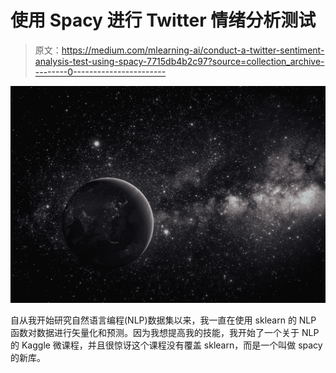 # 使用 Spacy 进行 Twitter 情绪分析测试

> 原文：<https://medium.com/mlearning-ai/conduct-a-twitter-sentiment-analysis-test-using-spacy-7715db4b2c97?source=collection_archive---------0----------------------->

![](img/cb783057620e758a75a808599eb868fc.png)

自从我开始研究自然语言编程(NLP)数据集以来，我一直在使用 sklearn 的 NLP 函数对数据进行矢量化和预测。因为我想提高我的技能，我开始了一个关于 NLP 的 Kaggle 微课程，并且很惊讶这个课程没有覆盖 sklearn，而是一个叫做 spacy 的新库。